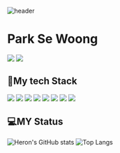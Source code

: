 ![header](https://capsule-render.vercel.app/api?type=wave&color=auto&height=300&section=header&text=Sewooooong)

<h1>Park Se Woong</h1>

<a href="https://lympsw12.tistory.com/" target="_blank"><img src="https://img.shields.io/badge/Tistory-000000?style=flat-square&logo=tistory&logoColor=FFFFFF"/></a>
<img src="https://img.shields.io/badge/lympsw7@gmail.com-EA4335?style=flat-square&logo=Gmail&logoColor=FFFFFF"/>


<h2>💪My tech Stack</h2>

<img src="https://img.shields.io/badge/C++-00599C?style=flat-square&logo=C++&logoColor=FFFFFF"/> <img src="https://img.shields.io/badge/JAVA-40AEF0?style=flat-square&logo=JAVA&logoColor=40AEF0"/> <img src="https://img.shields.io/badge/Spring-6DB33F?style=flat-square&logo=Spring&logoColor=FFFFFF"/>  <img src="https://img.shields.io/badge/Spring Boot-6DB33F?style=flat-square&logo=Spring Boot&logoColor=FFFFFF"/> <img src="https://img.shields.io/badge/Linux-FCC624?style=flat-square&logo=Linux&logoColor=FFFFFF"/> <img src="https://img.shields.io/badge/Amazon AWS-232F3E?style=flat-square&logo=Amazon AWS&logoColor=FFFFFF"/> <img src="https://img.shields.io/badge/MySQL-4479A1?style=flat-square&logo=MySQL&logoColor=FFFFFF"/> <img src="https://img.shields.io/badge/Apache-D22128?style=flat-square&logo=Apache&logoColor=FFFFFF"/>    




<h2>💻MY Status</h2>

![Heron's GitHub stats](https://github-readme-stats.vercel.app/api?username=SeWooooong&show_icons=true&theme=dark) 
![Top Langs](https://github-readme-stats.vercel.app/api/top-langs/?username=SeWooooong&layout=compact&theme=dark)
<!--
**Heron-Woong/Heron-Woong** is a ✨ _special_ ✨ repository because its `README.md` (this file) appears on your GitHub profile.

Here are some ideas to get you started:

- 🔭 I’m currently working on ...
- 🌱 I’m currently learning ...
- 👯 I’m looking to collaborate on ...
- 🤔 I’m looking for help with ...
- 💬 Ask me about ...
- 📫 How to reach me: ...
- 😄 Pronouns: ...
- ⚡ Fun fact: ...
-->
